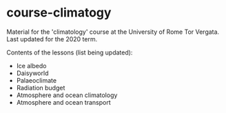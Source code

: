 # course-climatogy
Material for the 'climatology' course at the University of Rome Tor Vergata.
Last updated for the 2020 term.

Contents of the lessons (list being updated): 
- Ice albedo
- Daisyworld
- Palaeoclimate
- Radiation budget
- Atmosphere and ocean climatology
- Atmosphere and ocean transport

